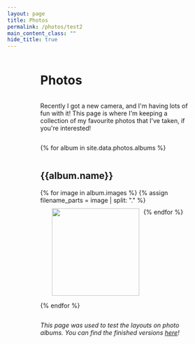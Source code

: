 ```yaml
---
layout: page
title: Photos
permalink: /photos/test2
main_content_class: ""
hide_title: true
---
```


<style>

    /* #photos-container {
        margin-left: -20%;
        width: 140%;
        max-width: 100vw;
    } */

    #photos-container {
        display: flex;
        flex-direction: column;
        align-items: center;
    }
    #photos-container > * {
        width: 70%;
    }

    .thumb-container {
        display: flex;
        gap: 10px;
        flex-wrap: wrap;
        justify-content: center;
    }

    .thumb {
        height: 200px;
        transition: transform 0.2s;
    }

    .thumb:hover {
        transform: scale(1.1);
    }

</style>

<div id="photos-container">

<h1>Photos</h1>

<p>Recently I got a new camera, and I'm having lots of fun with it!  This page is where I'm keeping a collection of my favourite photos that I've taken, if you're interested!</p>

{% for album in site.data.photos.albums %}

<h2>{{album.name}}</h2>
<div class="thumb-container">
{% for image in album.images %}
        {% assign filename_parts = image | split: "." %}
        <img class="thumb image" src="{{site.data.photos.image_url}}/{{album.id}}/{{filename_parts[0]}}_400p.{{filename_parts[1]}}">
{% endfor %}
</div>

{% endfor %}

<p><em>This page was used to test the layouts on photo albums.  You can find the finished versions <a href="/photos">here</a>!</em></p>

</div>
